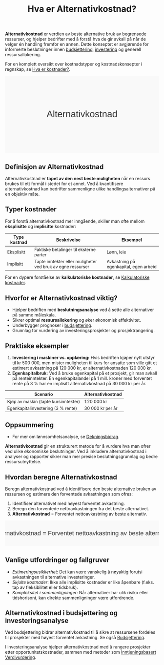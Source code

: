 ﻿---
title: "Hva er Alternativkostnad?"
meta_title: "Hva er Alternativkostnad?"
meta_description: '**Alternativkostnad** er verdien av beste alternative bruk av begrensede ressurser, og hjelper bedrifter med å forstå hva de gir avkall på når de velger én...'
slug: alternativkostnad
type: blog
layout: pages/single
---

**Alternativkostnad** er verdien av beste alternative bruk av begrensede ressurser, og hjelper bedrifter med å forstå hva de gir avkall på når de velger én handling fremfor en annen. Dette konseptet er avgjørende for informerte beslutninger innen [budsjettering](/blogs/regnskap/hva-er-budsjettering "Hva er Budsjettering? Komplett Guide til Budsjettplanlegging"), [investering](/blogs/regnskap/hva-er-investere "Hva er å Investere? Komplett Guide til Investeringer i Regnskap") og generell ressursallokering.

For en komplett oversikt over kostnadstyper og kostnadskonsepter i regnskap, se [Hva er kostnader?](/blogs/regnskap/hva-er-kostnader "Hva er Kostnader i Regnskap? Komplett Guide til Kostnadstyper og Regnskapsføring").

![Illustrasjon som viser konseptet alternativkostnad](alternativkostnad-image.svg)

## Definisjon av Alternativkostnad

Alternativkostnad er **tapet av den nest beste muligheten** når en ressurs brukes til ett formål i stedet for et annet. Ved å kvantifisere alternativkostnad kan bedrifter sammenligne ulike handlingsalternativer på en objektiv måte.

## Typer kostnader

For å forstå alternativkostnad mer inngående, skiller man ofte mellom **eksplisitte** og **implisitte** kostnader:

| Type kostnad    | Beskrivelse                                        | Eksempel                                       |
| --------------- | -------------------------------------------------- | ---------------------------------------------- |
| Eksplisitt      | Faktiske betalinger til eksterne parter            | Lønn, leie                                     |
| Implisitt       | Tapte inntekter eller muligheter ved bruk av egne ressurser | Avkastning på egenkapital, egen arbeid |

For en dypere forståelse av **kalkulatoriske kostnader**, se [Kalkulatoriske kostnader](/blogs/regnskap/kalkulatoriske-kostnader "Hva er Kalkulatoriske kostnader? Guide til kalkulatoriske kostnader og Regnskapsanalyse").

## Hvorfor er Alternativkostnad viktig?

- Hjelper bedriften med **beslutningsanalyse** ved å sette alle alternativer på samme måleskala.
- Sikrer optimal **ressursallokering** og øker økonomisk effektivitet.
- Underbygger prognoser i [budsjettering](/blogs/regnskap/hva-er-budsjettering "Hva er Budsjettering? Komplett Guide til Budsjettplanlegging").
- Grunnlag for vurdering av investeringsprosjekter og prosjektrangering.

## Praktiske eksempler

1. **Investering i maskiner vs. opplæring:** Hvis bedriften kjøper nytt utstyr til kr 500 000, men mister muligheten til kurs for ansatte som ville gitt et estimert avkastning på 120 000 kr, er alternativkostnaden 120 000 kr.
2. **Egenkapitalbruk:** Ved å bruke egenkapital på et prosjekt, gir man avkall på renteinntekter. En egenkapitalandel på 1 mill. kroner med forventet rente på 3 % har en implisitt alternativkostnad på 30 000 kr per år.

| Scenario                                   | Alternativkostnad       |
| ------------------------------------------- | ----------------------- |
| Kjøp av maskin (tapte kursinntekter)        | 120 000 kr              |
| Egenkapitalinvestering (3 % rente)         | 30 000 kr per år        |

## Oppsummering

* For mer om lønnsomhetsanalyse, se [Dekningsbidrag](/blogs/regnskap/hva-er-dekningsbidrag "Hva er Dekningsbidrag? Komplett Guide til Beregning og Analyse").

**Alternativkostnad** gir en strukturert metode for å vurdere hva man ofrer ved ulike økonomiske beslutninger. Ved å inkludere alternativkostnad i analyser og rapporter sikrer man mer presise beslutningsgrunnlag og bedre ressursutnyttelse.

## Hvordan beregne Alternativkostnad

Beregn alternativkostnad ved å identifisere den beste alternative bruken av ressursen og estimere den forventede avkastningen som ofres:

1. Identifiser alternativet med høyest forventet avkastning.
2. Beregn den forventede nettoavkastningen fra det beste alternativet.
3. **Alternativkostnad** = Forventet nettoavkastning av beste alternativ.

![Formel for beregning av alternativkostnad](beregning-alternativkostnad.svg)

## Vanlige utfordringer og fallgruver

- *Estimeringsusikkerhet*: Det kan være vanskelig å nøyaktig forutsi avkastningen til alternative investeringer.
- *Skjulte kostnader*: Ikke alle implisitte kostnader er like åpenbare (f.eks. tap av fleksibilitet eller tidsbruk).
- *Kompleksitet i sammenligninger*: Når alternativer har ulik risiko eller tidshorisont, kan direkte sammenligninger være utfordrende.

## Alternativkostnad i budsjettering og investeringsanalyse

Ved budsjettering bidrar alternativkostnad til å sikre at ressursene fordeles til prosjekter med høyest forventet avkastning. Se også [Budsjettering](/blogs/regnskap/hva-er-budsjettering "Hva er Budsjettering? Komplett Guide til Budsjettplanlegging").

I investeringsanalyse hjelper alternativkostnad med å rangere prosjekter etter opportunitetskostnader, sammen med metoder som [Inntjeningsbasert Verdivurdering](/blogs/regnskap/hva-er-inntjeningsbasert-verdivurdering "Hva er Inntjeningsbasert Verdivurdering? Komplett Guide til Verdsettelsesmetoder").











